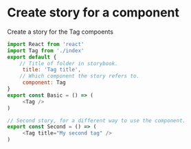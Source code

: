# Create story for a component

Create a story for the Tag compoents

```js
import React from 'react'
import Tag from './index'
export default {
    // Title of folder in storybook.
     title: 'Tag title',
    // Which component the story refers to.
     component: Tag
}
export const Basic = () => (
     <Tag />
)

// Second story, for a different way to use the component.
export const Second = () => (
     <Tag title="My second tag" />
)
```